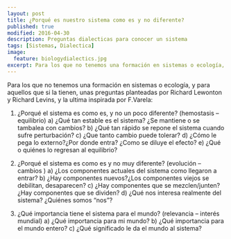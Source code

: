 ```yaml
---
layout: post
title: ¿Porqué es nuestro sistema como es y no diferente?
published: true
modified: 2016-04-30
description: Preguntas dialecticas para conocer un sistema
tags: [Sistemas, Dialectica]
image:
  feature: biologydialectics.jpg
excerpt: Para los que no tenemos una formación en sistemas o ecología, y para aquellos que si la tienen, unas preguntas planteadas por Richard Lewonton y Richard Levins, y la ultima inspirada por F.Varela
---
```


Para los que no tenemos una formación en sistemas o ecología, y para aquellos que si la tienen, unas preguntas planteadas por Richard Lewonton y Richard Levins, y la ultima inspirada por F.Varela:


1. ¿Porqué el sistema es como es, y no un poco diferente? (hemostasis – equilibrio)
a) ¿Qué tan estable es el sistema? ¿Se mantiene o se tambalea con cambios?
b) ¿Qué tan rápido se repone el sistema cuando sufre perturbación?
c) ¿Que tanto cambio puede tolerar?
d) ¿Cómo le pega lo externo?¿Por donde entra? ¿Como se diluye el efecto?
e) ¿Qué o quiénes lo regresan al equilibrio?

2. ¿Porqué el sistema es como es y no muy diferente? (evolución – cambios )
a) ¿Los componentes actuales del sistema como llegaron a entrar?
b) ¿Hay componentes nuevos?¿Los componentes viejos se debilitan, desaparecen?
c) ¿Hay componentes que se mezclen/junten? ¿Hay componentes que se dividen?
d) ¿Qué nos interesa realmente del sistema? ¿Quiénes somos “nos”?

3. ¿Qué importancia tiene el sistema para el mundo? (relevancia – interés mundial)
a) ¿Qué importancia para mi mundo?
b) ¿Qué importancia para el mundo entero?
c) ¿Qué significado le da el mundo al sistema?
